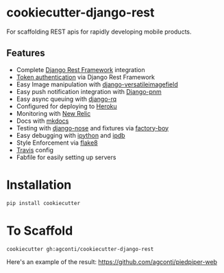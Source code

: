 # cookiecutter-django-rest
For scaffolding REST apis for rapidly developing mobile products. 

## Features

- Complete [Django Rest Framework](http://www.django-rest-framework.org/) integration
- [Token authentication](http://www.django-rest-framework.org/api-guide/authentication/#tokenauthentication) via Django Rest Framework
- Easy Image manipulation with [django-versatileimagefield](http://django-versatileimagefield.readthedocs.org/en/latest/improving_performance.html)
- Easy push notification integration with [Django-pnm](http://fueled.github.io/django-push-notifications/)
- Easy async queuing with [django-rq](https://github.com/ui/django-rq)
- Configured for deploying to [Heroku](www.heroku.com)
- Monitoring with [New Relic](http://newrelic.com/)
- Docs with [mkdocs](http://www.mkdocs.org/)
- Testing with [django-nose](https://github.com/django-nose/django-nose) and fixtures via [factory-boy](http://factoryboy.readthedocs.org/en/latest/orms.html)
- Easy debugging with [ipython](http://ipython.org/) and [ipdb](https://pypi.python.org/pypi/ipdb)
- Style Enforcement via [flake8](https://flake8.readthedocs.org/en/2.3.0/)
- [Travis](https://travis-ci.org/) config
- Fabfile for easily setting up servers

# Installation
```bash
pip install cookiecutter
```

# To Scaffold
```
cookiecutter gh:agconti/cookiecutter-django-rest
```
Here's an example of the result: https://github.com/agconti/piedpiper-web
